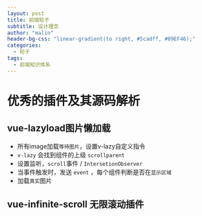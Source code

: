 ```yaml
---
layout: post
title: 前端轮子
subtitle: 设计理念 
author: "malin"
header-bg-css: "linear-gradient(to right, #5cadff, #09EF46);"
categories:
  - 轮子
tags:
  - 前端知识体系
---
```


# 优秀的插件及其源码解析

## vue-lazyload图片懒加载

- 所有image加载`等待图片`，设置v-lazy自定义指令
- `v-lazy` 会找到组件的上级 `scrollparent`
- 设置监听，`scroll`事件 / `IntersetionObserver`
- 当事件触发时，发送 `event` ，每个组件判断是否在`显示区域`
- 加载`真实`图片

## vue-infinite-scroll 无限滚动插件


